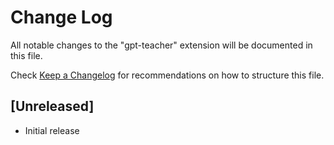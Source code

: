 # Change Log

All notable changes to the "gpt-teacher" extension will be documented in this file.

Check [Keep a Changelog](http://keepachangelog.com/) for recommendations on how to structure this file.

## [Unreleased]

- Initial release